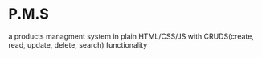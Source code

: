 # P.M.S
a products managment system in plain HTML/CSS/JS
with CRUDS(create, read, update, delete, search) functionality
